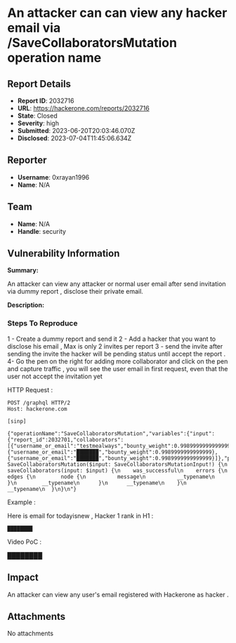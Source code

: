 # An attacker can can view any hacker email via  /SaveCollaboratorsMutation operation name 

## Report Details
- **Report ID**: 2032716
- **URL**: https://hackerone.com/reports/2032716
- **State**: Closed
- **Severity**: high
- **Submitted**: 2023-06-20T20:03:46.070Z
- **Disclosed**: 2023-07-04T11:45:06.634Z

## Reporter
- **Username**: 0xrayan1996
- **Name**: N/A

## Team
- **Name**: N/A
- **Handle**: security

## Vulnerability Information
**Summary:**

An attacker can view any attacker or normal user email after send invitation via dummy report , disclose their private email.
 
**Description:**

### Steps To Reproduce

1 - Create a dummy report and send it
2 - Add a hacker that you want to disclose his email  , Max is only 2 invites per report
3 - send the invite after sending the invite the hacker will be pending status until accept the report .
4- Go the pen on the right for adding more collaborator and click on the pen and capture traffic , you will see the user email in first request,
even that the user not accept the invitation yet  

HTTP Request : 
```
POST /graphql HTTP/2
Host: hackerone.com

[sinp]

{"operationName":"SaveCollaboratorsMutation","variables":{"input":{"report_id":2032701,"collaborators":[{"username_or_email":"testmealways","bounty_weight":0.9989999999999999},{"username_or_email":"███████","bounty_weight":0.9989999999999999},{"username_or_email":"███████","bounty_weight":0.9989999999999999}]},"product_area":"collaboration","product_feature":"save_collaborators"},"query":"mutation SaveCollaboratorsMutation($input: SaveCollaboratorsMutationInput!) {\n  saveCollaborators(input: $input) {\n    was_successful\n    errors {\n      edges {\n        node {\n          message\n          __typename\n        }\n        __typename\n      }\n      __typename\n    }\n    __typename\n  }\n}\n"}

````

Example :

Here is email for todayisnew , Hacker 1 rank in H1 :

```
████████

```


Video PoC :

████████

## Impact

An attacker can view any user's email registered with Hackerone as hacker .

## Attachments
No attachments
